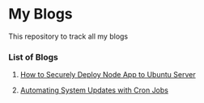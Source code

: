 # My Blogs

This repository to track all my blogs

### List of Blogs

1. [How to Securely Deploy Node App to Ubuntu Server](https://github.com/coder7475/my-blogs/blob/main/deploy_nginx/Deploy_node_to_ubuntu.md)

2. [Automating System Updates with Cron Jobs](https://github.com/coder7475/my-blogs/blob/main/cronjobs/sys_update_cronjob.md)
